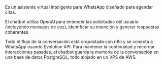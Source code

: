 Es un asistente virtual inteligente para WhatsApp diseñado para agendar citas.

El chatbot utiliza OpenAI para entender las solicitudes del usuario (incluyendo mensajes de voz), identificar su intención y generar respuestas coherentes.

Todo el flujo de la conversación está orquestado con n8n y se conecta a WhatsApp usando Evolution API. Para mantener la continuidad y recordar interacciones pasadas, el chatbot guarda la memoria de la conversación en una base de datos PostgreSQL, todo alojado en un VPS de AWS.
